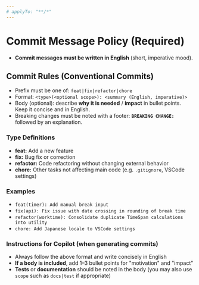 ```yaml
---
# applyTo: "**/*"
---
```


# Commit Message Policy (Required)

- **Commit messages must be written in English** (short, imperative mood).

## Commit Rules (Conventional Commits)

- Prefix must be one of: `feat|fix|refactor|chore`
- Format: `<type>(<optional scope>): <summary (English, imperative)>`
- Body (optional): describe **why it is needed** / **impact** in bullet points. Keep it concise and in English.
- Breaking changes must be noted with a footer: **`BREAKING CHANGE:`** followed by an explanation.

### Type Definitions

- **feat:** Add a new feature
- **fix:** Bug fix or correction
- **refactor:** Code refactoring without changing external behavior
- **chore:** Other tasks not affecting main code (e.g. `.gitignore`, VSCode settings)

### Examples

- `feat(timer): Add manual break input`
- `fix(api): Fix issue with date crossing in rounding of break time`
- `refactor(worktime): Consolidate duplicate TimeSpan calculations into utility`
- `chore: Add Japanese locale to VSCode settings`

### Instructions for Copilot (when generating commits)

- Always follow the above format and write concisely in English
- **If a body is included**, add 1–3 bullet points for "motivation" and "impact"
- **Tests** or **documentation** should be noted in the body (you may also use `scope` such as `docs|test` if appropriate)
